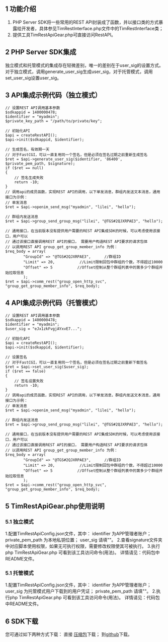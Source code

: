 ## 1 功能介绍

1. PHP Server SDK将一些常用的REST API封装成了函数，并以接口类的方式暴露给开发者，具体参见TimRestInterface.php文件中的TimRestInterface类；
2. 提供工具TimRestApiGear.php可直接访问RestAPI。

## 2 PHP Server SDK集成

独立模式和托管模式的集成存在轻微差别，唯一的差别在于user_sig的设置方式。
对于独立模式，调用generate_user_sig生成user_sig，对于托管模式，调用set_user_sig设置user_sig。

## 3 API集成示例代码（独立模式）

```
// 设置REST API调用基本参数
$sdkappid = 1400000478;
$identifier = "myadmin";
$private_key_path = "/path/to/private/key";

// 初始化API
$api = createRestAPI();
$api->init($sdkappid, $identifier);

// 生成签名，有效期一天
// 对于FastCGI，可以一直复用同一个签名，但是必须在签名过期之前重新生成签名
$ret = $api->generate_user_sig($identifier, '86400', $private_pem_path, $signature);
if ($ret == null)
{
	// 签名生成失败
	return -10;
}
// 调用api的成员函数，实现REST API的调用，以下单发消息，群组内发送文本消息，通用接口为示例：
// 单发消息
$ret = $api->openim_send_msg("myadmin", "lilei", "hello");

// 群组内发送消息
$ret = $api->group_send_group_msg("lilei", "@TGS#2QJXRPAE3", "hello");

// 通用接口，在当前版本没有提供用户需要的REST API集成SDK的时候，可以考虑使用该接口，用户可以
// 通过该接口直接调用REST API的接口， 需要用户构造REST API要求的请求包体
// 以调用REST API group_get_group_member_info 为例：
$req_body = array(
        "GroupId" => "@TGS#2QJXRPAE3",      //群组ID
        "Limit" => 20,           //Limit限制回包中群组的个数，不得超过10000
        "Offset" => 5           //Offset控制从整个群组列表中的第多少个群组开始拉取信息
        );
$ret = $api->comm_rest("group_open_http_svc", "group_get_group_member_info", $req_body);
```

## 4 API集成示例代码（托管模式）

```
// 设置REST API调用基本参数
$sdkappid = 1400000478;
$identifier = "myadmin";
$user_sig = "eJx1zkFvgjAYxvE7...";

// 初始化API
$api = createRestAPI();
$api->init($sdkappid, $identifier);

// 设置签名
// 对于FastCGI，可以一直复用同一个签名，但是必须在签名过期之前重新下载签名
$ret = $api->set_user_sig($user_sig);
if ($ret == false)
{
	// 签名设置失败
	return -10;
}
// 调用api的成员函数，实现REST API的调用，以下单发消息，群组内发送文本消息，通用接口为示例：
// 单发消息
$ret = $api->openim_send_msg("myadmin", "lilei", "hello");

// 群组内发送消息
$ret = $api->group_send_group_msg("lilei", "@TGS#2QJXRPAE3", "hello");

// 通用接口，在当前版本没有提供用户需要的REST API集成SDK的时候，可以考虑使用该接口，用户可以
// 通过该接口直接调用REST API的接口， 需要用户构造REST API要求的请求包体
// 以调用REST API group_get_group_member_info 为例：
$req_body = array(
        "GroupId" => "@TGS#2QJXRPAE3",      //群组ID
        "Limit" => 20,           //Limit限制回包中群组的个数，不得超过10000
        "Offset" => 5           //Offset控制从整个群组列表中的第多少个群组开始拉取信息
        );
$ret = $api->comm_rest("group_open_http_svc", "group_get_group_member_info", $req_body);
```

## 5 TimRestApiGear.php使用说明

### 5.1 独立模式

1.配置TimRestApiConfig.json文件，其中：
 identifier 为APP管理者账户；
 private_pem_path 为本地私钥位置；
 user_sig 请填""。
2.查看signature文件夹中对应脚本使用权限，如果无可执行权限，需要修改权限使其可被执行。
3.执行php TimRestApiGear.php 可看到该工具访问命令(用法)。
详情请见：代码包中README文件。

### 5.1 托管模式

1.配置TimRestApiConfig.json文件，其中：
 identifier 为APP管理者账户；
 user_sig 为托管模式用户下载到的用户凭证；
 private_pem_path 请填""。
2.执行php TimRestApiGear.php 可看到该工具访问命令(用法)。
详情请见：代码包中README文件。

## 6 SDK下载

您可通过如下两种方式下载：
直接 [压缩包](http://share.weiyun.com/7528e49c4602425d88ce3b91ccde3b9b)下载；
到[github](https://github.com/zhaoyang21cn/PhpServerSdk/)下载。
